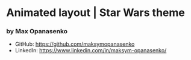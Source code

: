 # Animated layout | Star Wars theme

### by Max Opanasenko

- GitHub: https://github.com/maksymopanasenko
- LinkedIn: https://www.linkedin.com/in/maksym-opanasenko/